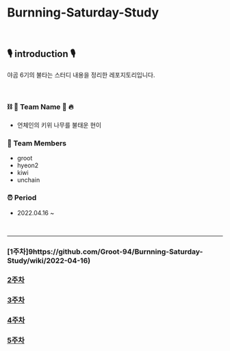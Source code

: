 # Burnning-Saturday-Study


<br>

## 🎙 introduction 🎙
야곰 6기의 불타는 스터디 내용을 정리한 레포지토리입니다.

<br>

### ⛓ 🥝 Team Name  🎄 🔥
  *  언체인의 키위 나무를 불태운 현이

### 👤 Team Members
  * groot
  * hyeon2
  * kiwi
  * unchain      
  

### ⏰ Period     
* 2022.04.16 ~          


<br>

---

### [1주차]9https://github.com/Groot-94/Burnning-Saturday-Study/wiki/2022-04-16)
### [2주차](https://github.com/Groot-94/Burnning-Saturday-Study/wiki/2022-04-23)
### [3주차](https://github.com/Groot-94/Burnning-Saturday-Study/wiki/2022-04-30)
### [4주차](https://github.com/Groot-94/Burnning-Saturday-Study/wiki/2022-05-07)
### [5주차](https://github.com/Groot-94/Burnning-Saturday-Study/wiki/2022-05-14)
